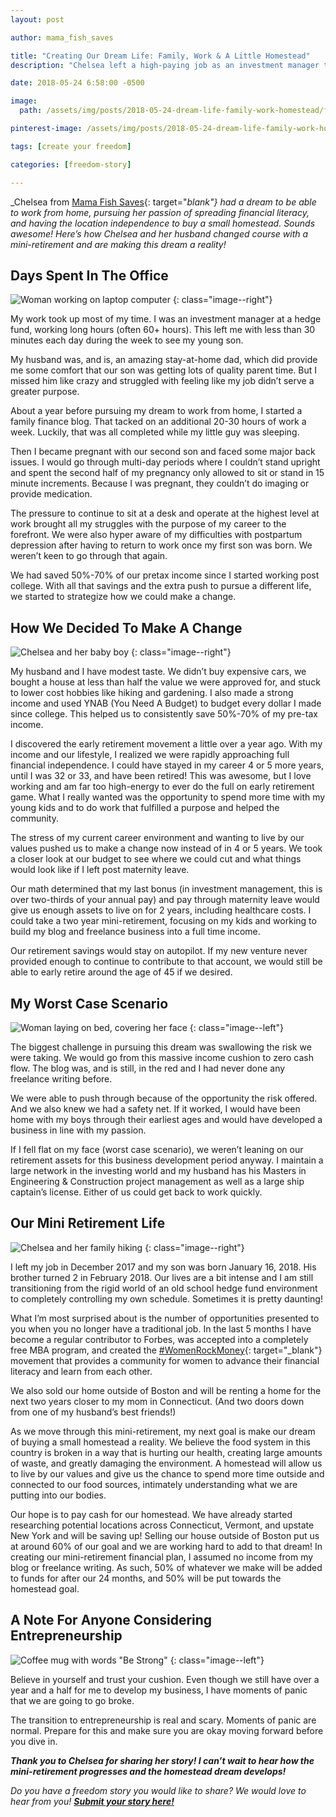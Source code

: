 ```yaml
---
layout: post

author: mama_fish_saves

title: "Creating Our Dream Life: Family, Work & A Little Homestead"
description: "Chelsea left a high-paying job as an investment manager to pursue a simpler, more family-focused life with dreams of living on a homestead. Here's how she made the leap."

date: 2018-05-24 6:58:00 -0500

image:
  path: /assets/img/posts/2018-05-24-dream-life-family-work-homestead/family-picture.jpg

pinterest-image: /assets/img/posts/2018-05-24-dream-life-family-work-homestead/growing-new-homestead-life.png

tags: [create your freedom]

categories: [freedom-story]

---
```


_Chelsea from [Mama Fish Saves](https://www.mamafishsaves.com/){: target="_blank"} had a dream to be able to work from home, pursuing her passion of spreading financial literacy, and having the location independence to buy a small homestead. Sounds awesome! Here’s how Chelsea and her husband changed course with a mini-retirement and are making this dream a reality!_

## Days Spent In The Office

![Woman working on laptop computer]({{site.url}}/assets/img/posts/2018-05-24-dream-life-family-work-homestead/computer.jpg)
{: class="image--right"}

My work took up most of my time. I was an investment manager at a hedge fund, working long hours (often 60+ hours). This left me with less than 30 minutes each day during the week to see my young son.

My husband was, and is, an amazing stay-at-home dad, which did provide me some comfort that our son was getting lots of quality parent time. But I missed him like crazy and struggled with feeling like my job didn’t serve a greater purpose.

About a year before pursuing my dream to work from home, I started a family finance blog. That tacked on an additional 20-30 hours of work a week. Luckily, that was all completed while my little guy was sleeping.

Then I became pregnant with our second son and faced some major back issues. I would go through multi-day periods where I couldn’t stand upright and spent the second half of my pregnancy only allowed to sit or stand in 15 minute increments. Because I was pregnant, they couldn’t do imaging or provide medication.

The pressure to continue to sit at a desk and operate at the highest level at work brought all my struggles with the purpose of my career to the forefront. We were also hyper aware of my difficulties with postpartum depression after having to return to work once my first son was born. We weren’t keen to go through that again.  

We had saved 50%-70% of our pretax income since I started working post college. With all that savings and the extra push to pursue a different life, we started to strategize how we could make a change.

## How We Decided To Make A Change

![Chelsea and her baby boy]({{site.url}}/assets/img/posts/2018-05-24-dream-life-family-work-homestead/chelsea-and-baby.jpg)
{: class="image--right"}

My husband and I have modest taste. We didn’t buy expensive cars, we bought a house at less than half the value we were approved for, and stuck to lower cost hobbies like hiking and gardening. I also made a strong income and used YNAB (You Need A Budget) to budget every dollar I made since college. This helped us to consistently save 50%-70% of my pre-tax income.

I discovered the early retirement movement a little over a year ago. With my income and our lifestyle, I realized we were rapidly approaching full financial independence. I could have stayed in my career 4 or 5 more years, until I was 32 or 33, and have been retired! This was awesome, but I love working and am far too high-energy to ever do the full on early retirement game. What I really wanted was the opportunity to spend more time with my young kids and to do work that fulfilled a purpose and helped the community.

The stress of my current career environment and wanting to live by our values pushed us to make a change now instead of in 4 or 5 years. We took a closer look at our budget to see where we could cut and what things would look like if I left post maternity leave.

Our math determined that my last bonus (in investment management, this is over two-thirds of your annual pay) and pay through maternity leave would give us enough assets to live on for 2 years, including healthcare costs. I could take a two year mini-retirement, focusing on my kids and working to build my blog and freelance business into a full time income.

Our retirement savings would stay on autopilot. If my new venture never provided enough to continue to contribute to that account, we would still be able to early retire around the age of 45 if we desired.

## My Worst Case Scenario

![Woman laying on bed, covering her face]({{site.url}}/assets/img/posts/2018-05-24-dream-life-family-work-homestead/cover-face.jpg)
{: class="image--left"}

The biggest challenge in pursuing this dream was swallowing the risk we were taking. We would go from this massive income cushion to zero cash flow. The blog was, and is still, in the red and I had never done any freelance writing before.

We were able to push through because of the opportunity the risk offered. And we also knew we had a safety net. If it worked, I would have been home with my boys through their earliest ages and would have developed a business in line with my passion.

If I fell flat on my face (worst case scenario), we weren’t leaning on our retirement assets for this business development period anyway. I maintain a large network in the investing world and my husband has his Masters in Engineering & Construction project management as well as a large ship captain’s license. Either of us could get back to work quickly.

## Our Mini Retirement Life

![Chelsea and her family hiking]({{site.url}}/assets/img/posts/2018-05-24-dream-life-family-work-homestead/family-hiking.jpg)
{: class="image--right"}

I left my job in December 2017 and my son was born January 16, 2018. His brother turned 2 in February 2018. Our lives are a bit intense and I am still transitioning from the rigid world of an old school hedge fund environment to completely controlling my own schedule. Sometimes it is pretty daunting!

What I’m most surprised about is the number of opportunities presented to you when you no longer have a traditional job. In the last 5 months I have become a regular contributor to Forbes, was accepted into a completely free MBA program, and created the [#WomenRockMoney](https://www.mamafishsaves.com/womenrockmoney-movement/){: target="_blank"} movement that provides a community for women to advance their financial literacy and learn from each other.

We also sold our home outside of Boston and will be renting a home for the next two years closer to my mom in Connecticut. (And two doors down from one of my husband’s best friends!)

As we move through this mini-retirement, my next goal is make our dream of buying a small homestead a reality. We believe the food system in this country is broken in a way that is hurting our health, creating large amounts of waste, and greatly damaging the environment. A homestead will allow us to live by our values and give us the chance to spend more time outside and connected to our food sources, intimately understanding what we are putting into our bodies.

Our hope is to pay cash for our homestead. We have already started researching potential locations across Connecticut, Vermont, and upstate New York and will be saving up! Selling our house outside of Boston put us at around 60% of our goal and we are working hard to add to that dream! In creating our mini-retirement financial plan, I assumed no income from my blog or freelance writing. As such, 50% of whatever we make will be added to funds for after our 24 months, and 50% will be put towards the homestead goal.

## A Note For Anyone Considering Entrepreneurship

![Coffee mug with words "Be Strong"]({{site.url}}/assets/img/posts/2018-05-24-dream-life-family-work-homestead/be-strong.jpg)
{: class="image--left"}

Believe in yourself and trust your cushion. Even though we still have over a year and a half for me to develop my business, I have moments of panic that we are going to go broke.

The transition to entrepreneurship is real and scary. Moments of panic are normal. Prepare for this and make sure you are okay moving forward before you dive in.

___Thank you to Chelsea for sharing her story! I can’t wait to hear how the mini-retirement progresses and the homestead dream develops!___

_Do you have a freedom story you would like to share? We would love to hear from you!_ ___[Submit your story here!]({{site.url}}/freedom-stories/#share-your-story)___
